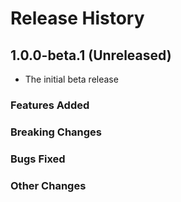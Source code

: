 # Release History

## 1.0.0-beta.1 (Unreleased)
- The initial beta release

### Features Added

### Breaking Changes

### Bugs Fixed

### Other Changes